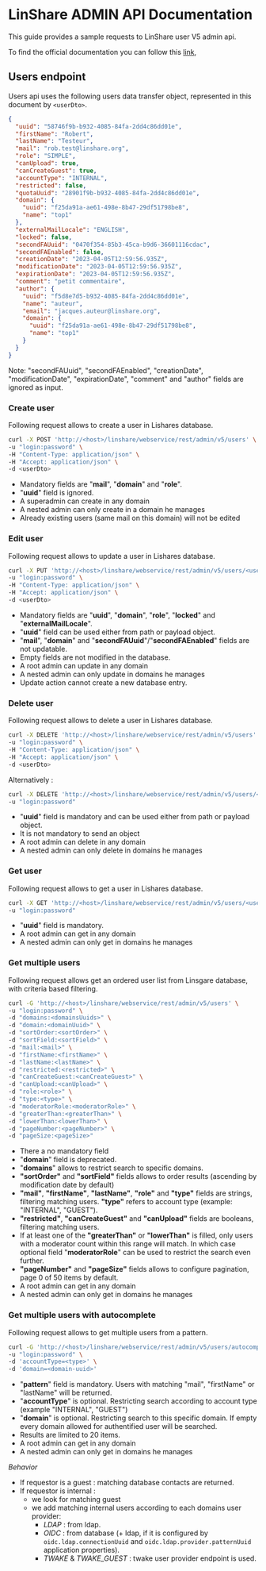 # LinShare ADMIN API Documentation
This guide provides a sample requests to LinShare user V5 admin api.


To find the official documentation you can follow this [link](http://download.linshare.org/versions/),

## Users endpoint
Users api uses the following users data transfer object, represented in this document by `<userDto>`. 
```json
{
  "uuid": "58746f9b-b932-4085-84fa-2dd4c86dd01e",
  "firstName": "Robert",
  "lastName": "Testeur",
  "mail": "rob.test@linshare.org",
  "role": "SIMPLE",
  "canUpload": true,
  "canCreateGuest": true,
  "accountType": "INTERNAL",
  "restricted": false,
  "quotaUuid": "28901f9b-b932-4085-84fa-2dd4c86dd01e",
  "domain": {
    "uuid": "f25da91a-ae61-498e-8b47-29df51798be8",
    "name": "top1"
  },
  "externalMailLocale": "ENGLISH",
  "locked": false,
  "secondFAUuid": "0470f354-85b3-45ca-b9d6-36601116cdac",
  "secondFAEnabled": false,
  "creationDate": "2023-04-05T12:59:56.935Z",
  "modificationDate": "2023-04-05T12:59:56.935Z",
  "expirationDate": "2023-04-05T12:59:56.935Z",
  "comment": "petit commentaire",
  "author": {
    "uuid": "f5d8e7d5-b932-4085-84fa-2dd4c86dd01e",
    "name": "auteur",
    "email": "jacques.auteur@linshare.org",
    "domain": {
      "uuid": "f25da91a-ae61-498e-8b47-29df51798be8",
      "name": "top1"
    }
  }
}
```
Note: "secondFAUuid", "secondFAEnabled", "creationDate", "modificationDate", "expirationDate", "comment" and "author" fields are ignored as input.

### Create user
Following request allows to create a user in Lishares database.
```bash
curl -X POST 'http://<host>/linshare/webservice/rest/admin/v5/users' \
-u "login:password" \
-H "Content-Type: application/json" \
-H "Accept: application/json" \
-d <userDto> 
```
* Mandatory fields are "**mail**", "**domain**" and "**role**".
* "**uuid**" field is ignored.
* A superadmin can create in any domain
* A nested admin can only create in a domain he manages
* Already existing users (same mail on this domain) will not be edited

### Edit user
Following request allows to update a user in Lishares database.
```bash
curl -X PUT 'http://<host>/linshare/webservice/rest/admin/v5/users/<user-uuid>' \
-u "login:password" \
-H "Content-Type: application/json" \
-H "Accept: application/json" \
-d <userDto>
```
* Mandatory fields are "**uuid**", "**domain**", "**role**", "**locked**" and "**externalMailLocale**".
* "**uuid**" field can be used either from path or payload object.
* "**mail**", "**domain**" and "**secondFAUuid**"/"**secondFAEnabled**" fields are not updatable.
* Empty fields are not modified in the database.
* A root admin can update in any domain
* A nested admin can only update in domains he manages
* Update action cannot create a new database entry.

### Delete user
Following request allows to delete a user in Lishares database.
```bash
curl -X DELETE 'http://<host>/linshare/webservice/rest/admin/v5/users' \
-u "login:password" \
-H "Content-Type: application/json" \
-H "Accept: application/json" \
-d <userDto>
```
Alternatively :
```bash
curl -X DELETE 'http://<host>/linshare/webservice/rest/admin/v5/users/<user-uuid>' \
-u "login:password" 
```

* "**uuid**" field is mandatory and can be used either from path or payload object.
* It is not mandatory to send an object
* A root admin can delete in any domain
* A nested admin can only delete in domains he manages

### Get user
Following request allows to get a user in Lishares database.
```bash
curl -X GET 'http://<host>/linshare/webservice/rest/admin/v5/users/<user-uuid>' \
-u "login:password" 
```
* "**uuid**" field is mandatory.
* A root admin can get in any domain
* A nested admin can only get in domains he manages


### Get multiple users
Following request allows get an ordered user list from Linsgare database, with criteria based filtering. 
```bash
curl -G 'http://<host>/linshare/webservice/rest/admin/v5/users' \
-u "login:password" \
-d "domains:<domainsUuids>" \
-d "domain:<domainUuid>" \ 
-d "sortOrder:<sortOrder>" \ 
-d "sortField:<sortField>" \ 
-d "mail:<mail>" \ 
-d "firstName:<firstName>" \ 
-d "lastName:<lastName>" \ 
-d "restricted:<restricted>" \ 
-d "canCreateGuest:<canCreateGuest>" \ 
-d "canUpload:<canUpload>" \ 
-d "role:<role>" \ 
-d "type:<type>" \ 
-d "moderatorRole:<moderatorRole>" \ 
-d "greaterThan:<greaterThan>" \ 
-d "lowerThan:<lowerThan>" \ 
-d "pageNumber:<pageNumber>" \ 
-d "pageSize:<pageSize>"
```

* There a no mandatory field
* "**domain**" field is deprecated.
* "**domains**" allows to restrict search to specific domains.
* **"sortOrder"** and **"sortField"** fields allows to order results (ascending by modification date by default)
* **"mail"**, **"firstName"**, **"lastName"**, **"role"** and **"type"** fields are strings, filtering matching users. **"type"** refers to account type (example: "INTERNAL", "GUEST").
* **"restricted"**, **"canCreateGuest"** and **"canUpload"** fields are booleans, filtering matching users.
* If at least one of the **"greaterThan"** or **"lowerThan"** is filled, only users with a moderator count within this range will match. In which case optional field "**moderatorRole**" can be used to restrict the search even further.
* **"pageNumber"** and **"pageSize"** fields allows to configure pagination, page 0 of 50 items by default.
* A root admin can get in any domain
* A nested admin can only get in domains he manages

### Get multiple users with autocomplete
Following request allows to get multiple users from a pattern.
```bash
curl -G 'http://<host>/linshare/webservice/rest/admin/v5/users/autocomplete/<pattern>' \
-u "login:password" \
-d 'accountType=<type>' \
-d 'domain=<domain-uuid>'
```

* "**pattern**" field is mandatory. Users with matching "mail", "firstName" or "lastName" will be returned.
* "**accountType**" is optional. Restricting search according to account type (example "INTERNAL", "GUEST")
* "**domain**" is optional. Restricting search to this specific domain. If empty every domain allowed for authentified user will be searched.
* Results are limited to 20 items.
* A root admin can get in any domain
* A nested admin can only get in domains he manages 

*Behavior*   
* If requestor is a guest : matching database contacts are returned.
* If requestor is internal :
  * we look for matching guest
  * we add matching internal users according to each domains user provider:
    * _LDAP_ : from ldap.
    * _OIDC_ : from database (+ ldap, if it is configured by `oidc.ldap.connectionUuid` and `oidc.ldap.provider.patternUuid` application properties).
    * _TWAKE_ & _TWAKE_GUEST_ : twake user provider endpoint is used.

